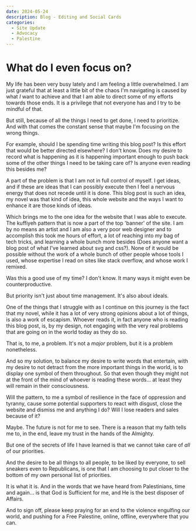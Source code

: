 ```yaml
---
date: 2024-05-24
description: Blog - Editing and Social Cards
categories:
  - Site Update
  - Advocacy
  - Palestine
---
```


# What do I even focus on?

My life has been very busy lately and I am feeling a little  overwhelmed. I am just grateful that at least a little bit of the chaos I'm navigating is caused by what *I* want to achieve and that I am able to direct some of my efforts towards those ends. It is a privilege that not everyone has and I try to be mindful of that.

But still, because of all the things I need to get done, I need to prioritize. And with that comes the constant sense that maybe I'm focusing on the wrong things.

<!-- more -->

For example, should I be spending time writing this blog post? Is this effort that would be better directed elsewhere? I don't know. Does my desire to record what is happening as it is happening important enough to push back some of the other things I need to be taking care of? Is anyone even reading this besides me?

A part of the problem is that I am not in full control of myself. I get ideas, and if these are ideas that I can possibly execute then I feel a nervous energy that does not recede until it is done. This blog post is such an idea, my novel was that kind of idea, this whole website and the ways I want to enhance it are those kinds of ideas.

Which brings me to the one idea for the website that I was able to execute. The kuffiyeh pattern that is now a part of the top 'banner' of the site. I am by no means an artist and I am also a very poor web designer and to accomplish this took me hours of effort, a lot of reaching into my bag of tech tricks, and learning a whole bunch more besides (Does anyone want a blog post of what I've learned about svg and css?). None of it would be possible without the work of a whole bunch of other people whose tools I used, whose expertise I read on sites like stack overflow, and whose work I remixed.

Was this a good use of my time? I don't know. It many ways it might even be counterproductive.

But priority isn't just about time management. It's also about ideals.

One of the things that I struggle with as I continue on this journey is the fact that my novel, while it has a lot of very strong opinions about a lot of things, is also a work of escapism. Whoever reads it, in fact anyone who is reading this blog post, is, by my design, not engaging with the very real problems that are going on in the world today as they do so.

That is, to me, a problem. It's not a *major* problem, but it is a problem nonetheless.

And so my solution, to balance my desire to write words that entertain, with my desire to not detract from the more important things in the world, is to display one symbol of them throughout. So that even though they might not at the front of the mind of whoever is reading these words... at least they will remain in their consciousness.

Will the pattern, to me a symbol of resilience in the face of oppression and tyranny, cause some potential supporters to react with disgust, close the website and dismiss me and anything I do? Will I lose readers and sales because of it?

Maybe. The future is not for me to see. There is a reason that my faith tells me to, in the end, leave my trust in the hands of the Almighty.

But one of the secrets of life I have learned is that we cannot take care of *all* of our priorities.

And the desire to be all things to all people, to be liked by everyone, to sell sneakers even to Republicans, is one that I am choosing to put closer to the bottom of my own personal list of priorities.

It is what it is. And in the words that we have heard from Palestinians, time and again... is that God is Sufficient for me, and He is the best disposer of Affairs.

And to sign off, please keep praying for an end to the violence engulfing our world, and pushing for a Free Palestine, online, offline, everywhere that you can.
